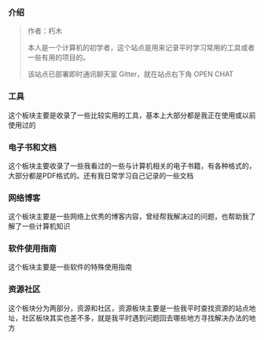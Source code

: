 ###  介绍

> 作者：朽木
>
> 本人是一个计算机的初学者，这个站点是用来记录平时学习常用的工具或者一些有用的项目的。
>
> 该站点已部署即时通讯聊天室 Gitter，就在站点右下角 OPEN CHAT

###  工具

这个板块主要是收录了一些比较实用的工具，基本上大部分都是我正在使用或以前使用过的

###  电子书和文档

这个板块主要收录了一些我看过的一些与计算机相关的电子书籍，有各种格式的，大部分都是PDF格式的。还有我日常学习自己记录的一些文档

###  网络博客

这个板块主要是一些网络上优秀的博客内容，曾经帮我解决过的问题，也帮助我了解了一些计算机知识

###  软件使用指南

这个板块主要是一些软件的特殊使用指南

###  资源社区

这个板块分为两部分，资源和社区，资源板块主要是一些我平时查找资源的站点地址，社区板块其实也差不多，就是我平时遇到问题回去哪些地方寻找解决办法的地方
